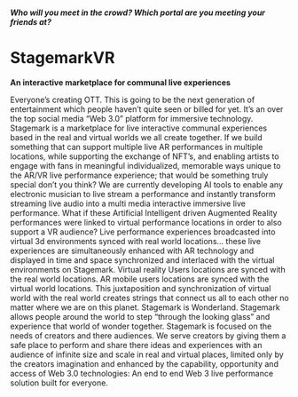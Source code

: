 ##### _Who will you meet in the crowd? Which portal are you meeting your friends at?_
# **StagemarkVR**
**An interactive marketplace for communal live experiences**

Everyone’s creating OTT. This is going to be the next generation of entertainment which people haven’t quite seen or billed for yet. It’s an over the top social media “Web 3.0” platform for immersive technology.
Stagemark is a marketplace for live interactive communal experiences based in the real and virtual worlds we all create together.
If we build something that can support multiple live AR performances in multiple locations, while supporting the exchange of NFT’s, and enabling artists to engage with fans in meaningful individualized, memorable ways unique to the AR/VR live performance experience; that would be something truly special don’t you think? We are currently developing AI tools to enable any electronic musician to live stream a performance and instantly transform streaming live audio into a multi media interactive immersive live performance. What if these Artificial Intelligent driven Augmented Reality performances were linked to virtual performance locations in order to also support a VR audience?
Live performance experiences broadcasted into virtual 3d environments synced with real world locations... these live experiences are simultaneously enhanced with AR technology and displayed in time and space synchronized and interlaced with the virtual environments on Stagemark. Virtual reality Users locations are synced with the real world locations. AR mobile users locations are synced with the virtual world locations. This juxtaposition and synchronization of virtual world with the real world creates strings that connect us all to each other no matter where we are on this planet. Stagemark is Wonderland. Stagemark allows people around the world to step “through the looking glass” and experience that world of wonder together.
Stagemark is focused on the needs of creators and there audiences.
We serve creators by giving them a safe place to perform and share there ideas and experiences with an audience of infinite size and scale in real and virtual places, limited only by the creators imagination and enhanced by the capability, opportunity and access of Web 3.0 technologies: An end to end Web 3 live performance solution built for everyone.
 
